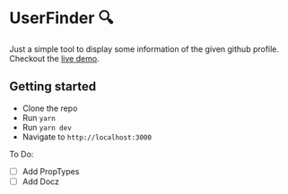 # UserFinder 🔍

Just a simple tool to display some information of the given github profile.
Checkout the [live demo](https://userfinder.now.sh/).
## Getting started
- Clone the repo
- Run `yarn`
- Run `yarn dev`
- Navigate to `http://localhost:3000`

To Do:
- [ ] Add PropTypes
- [ ] Add Docz
